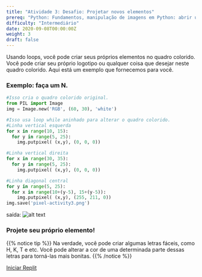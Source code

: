 ```yaml
---
title: "Atividade 3: Desafio: Projetar novos elementos"
prereq: "Python: Fundamentos, manipulação de imagens em Python: abrir uma imagem, Python: cores e pixels"
difficulty: "Intermediário"
date: 2020-09-08T00:00:00Z
weight: 3
draft: false
---
```


Usando loops, você pode criar seus próprios elementos no quadro colorido. Você pode criar seu próprio logotipo ou qualquer coisa que desejar neste quadro colorido. Aqui está um exemplo que fornecemos para você.


### Exemplo: faça um N.

```python
#Isso cria o quadro colorido original.
from PIL import Image
img = Image.new('RGB', (60, 30), 'white')

#Isso usa loop while aninhado para alterar o quadro colorido.
#Linha vertical esquerda
for x in range(10, 15):
  for y in range(5, 25):
    img.putpixel( (x,y), (0, 0, 0))

#Linha vertical direita
for x in range(30, 35):
  for y in range(5, 25):
    img.putpixel( (x,y), (0, 0, 0))

#Linha diagonal central
for y in range(5, 25):
  for x in range(10+(y-5), 15+(y-5)):
    img.putpixel( (x,y), (255, 211, 0)) 
img.save('pixel-activity3.png')
```
saída:
![alt text](../../media/Activity3_ex.png "imagem mostrando exemplo da atividade3")


### Projete seu próprio elemento!

{{% notice tip %}}
Na verdade, você pode criar algumas letras fáceis, como H, K, T e etc. Você pode alterar a cor de uma determinada parte dessas letras para torná-las mais bonitas.
{{% /notice %}}

<a class="my-2 mx-4 btn btn-info" href="https://replit.com/@nuevofoundation/Python-Pixel-Activity3" target="_blank">Iniciar Replit</a>
